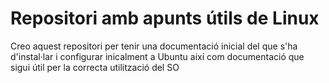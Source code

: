 # Repositori amb apunts útils de Linux
Creo aquest repositori per tenir una documentació inicial del que s'ha d'instal·lar i configurar inicalment a Ubuntu així com documentació que sigui útil per la correcta utilització del SO


